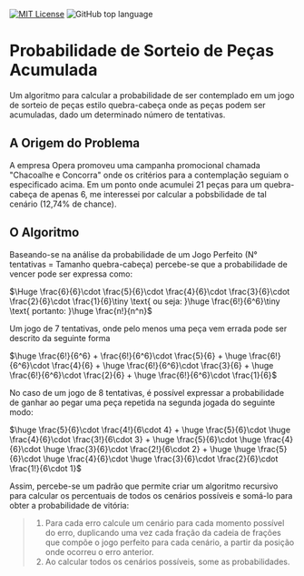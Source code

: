[![MIT License](https://img.shields.io/badge/License-MIT-green.svg)](https://choosealicense.com/licenses/mit/) ![GitHub top language](https://img.shields.io/github/languages/top/deyvidfernandes/puzzle-draw-probability)

# Probabilidade de Sorteio de Peças Acumulada

Um algoritmo para calcular a probabilidade de ser contemplado em um jogo de sorteio de peças estilo quebra-cabeça onde as peças podem ser acumuladas, dado um determinado número de tentativas. 

## A Origem do Problema

A empresa Opera promoveu uma campanha promocional chamada "Chacoalhe e Concorra" onde os critérios para a contemplação seguiam o especificado acima. Em um ponto onde acumulei 21 peças para um quebra-cabeça de apenas 6, me interessei por calcular a pobsbilidade de tal cenário (12,74% de chance).

## O Algoritmo

Baseando-se na análise da probabilidade de um Jogo Perfeito (N° tentativas = Tamanho quebra-cabeça) percebe-se que a probabilidade de vencer pode ser expressa como: 

$\Huge \frac{6}{6}\cdot \frac{5}{6}\cdot \frac{4}{6}\cdot \frac{3}{6}\cdot \frac{2}{6}\cdot \frac{1}{6}\tiny \text{ ou seja: }\huge \frac{6!}{6^6}\tiny \text{ portanto: }\huge \frac{n!}{n^n}\$

Um jogo de 7 tentativas, onde pelo menos uma peça vem errada pode ser descrito da seguinte forma

$\huge \frac{6!}{6^6} + \frac{6!}{6^6}\cdot \frac{5}{6} + \huge \frac{6!}{6^6}\cdot \frac{4}{6} + \huge \frac{6!}{6^6}\cdot \frac{3}{6} + \huge \frac{6!}{6^6}\cdot \frac{2}{6} + \huge \frac{6!}{6^6}\cdot \frac{1}{6}\$

No caso de um jogo de 8 tentativas, é possível expressar a probabilidade de ganhar ao pegar uma peça repetida na segunda jogada do seguinte modo:


$\huge \frac{5}{6}\cdot \frac{4!}{6\cdot 4} + \huge \frac{5}{6}\cdot \huge \frac{4}{6}\cdot \frac{3!}{6\cdot 3} + \huge \frac{5}{6}\cdot \huge \frac{4}{6}\cdot \huge \frac{3}{6}\cdot \frac{2!}{6\cdot 2} + \huge \huge \frac{5}{6}\cdot \huge \frac{4}{6}\cdot \huge \frac{3}{6}\cdot \frac{2}{6}\cdot \frac{1!}{6\cdot 1}\$

Assim, percebe-se um padrão que permite criar um algoritmo recursivo para calcular os percentuais de todos os cenários possíveis e somá-lo para obter a probabilidade de vitória:

> 1. Para cada erro calcule um cenário para cada momento possível do erro, duplicando uma vez cada fração da cadeia de frações que compõe o jogo perfeito para cada cenário, a partir da posição onde ocorreu o erro anterior.
> 2. Ao calcular todos os cenários possíveis, some as probabilidades.
 
